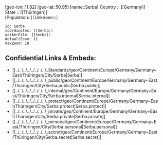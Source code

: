 ﻿---
location: [50.95,11.82] 
mapzoom: [7,12] 
mapmarker: city 
type: City
tags:
- geo/City


SpocWebEntityId: 34207
isDeleted: false
confidential: public

---
[geo-lon::11.82] 
[geo-lat::50.95] 
[name::Serba] 
Country :: [[Germany]]  
State :: [[Thüringen]]  
[Population::] 
[Unknown::] 


```leaflet
id: Serba
coordinates: [[Serba]] 
markerFile: [[Serba]] 
defaultZoom: 11 
maxZoom: 18
```


## Confidential Links & Embeds: 
- [[../../../../../../../../_Standards/geo/Continent/Europe/Germany/Germany~East/Thüringen/City/Serba|Serba]] 
- [[../../../../../../../../_public/geo/Continent/Europe/Germany/Germany~East/Thüringen/City/Serba.public|Serba.public]] 
- [[../../../../../../../../_internal/geo/Continent/Europe/Germany/Germany~East/Thüringen/City/Serba.internal|Serba.internal]] 
- [[../../../../../../../../_protect/geo/Continent/Europe/Germany/Germany~East/Thüringen/City/Serba.protect|Serba.protect]] 
- [[../../../../../../../../_private/geo/Continent/Europe/Germany/Germany~East/Thüringen/City/Serba.private|Serba.private]] 
- [[../../../../../../../../_personal/geo/Continent/Europe/Germany/Germany~East/Thüringen/City/Serba.personal|Serba.personal]] 
- [[../../../../../../../../_secret/geo/Continent/Europe/Germany/Germany~East/Thüringen/City/Serba.secret|Serba.secret]] 
